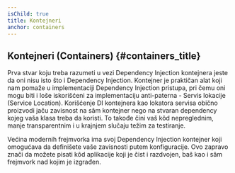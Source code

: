 ```yaml
---
isChild: true
title: Kontejneri
anchor: containers
---
```


## Kontejneri (Containers) {#containers_title}

Prva stvar koju treba razumeti u vezi Dependency Injection kontejnera jeste da oni nisu isto što i Dependency Injection.
Kontejner je praktičan alat koji nam pomaže u implementaciji Dependency Injection pristupa, pri čemu oni mogu biti i loše
iskorišćeni za implementaciju anti-paterna - Servis lokacije (Service Location). Korišćenje DI kontejnera kao lokatora servisa
obično proizvodi jaču zavisnost na sâm kontejner nego na stvaran dependency kojeg vaša klasa treba da koristi. To takođe čini vaš kôd
nepreglednim, manje transparentnim i u krajnjem slučaju težim za testiranje.

Većina modernih frejmvorka ima svoj Dependency Injection kontejner koji omogućava da definišete vaše zavisnosti putem
konfiguracije. Ovo zapravo znači da možete pisati kôd aplikacije koji je čist i razdvojen, baš kao i sâm frejmvork nad kojim je izgrađen.
